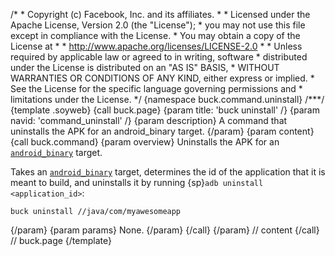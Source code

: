 /\* \* Copyright (c) Facebook, Inc. and its affiliates. \* \* Licensed
under the Apache License, Version 2.0 (the \"License\"); \* you may not
use this file except in compliance with the License. \* You may obtain a
copy of the License at \* \* http://www.apache.org/licenses/LICENSE-2.0
\* \* Unless required by applicable law or agreed to in writing,
software \* distributed under the License is distributed on an \"AS IS\"
BASIS, \* WITHOUT WARRANTIES OR CONDITIONS OF ANY KIND, either express
or implied. \* See the License for the specific language governing
permissions and \* limitations under the License. \*/ {namespace
buck.command.uninstall} /\*\*\*/ {template .soyweb} {call buck.page}
{param title: \'buck uninstall\' /} {param navid: \'command_uninstall\'
/} {param description} A command that uninstalls the APK for an
android_binary target. {/param} {param content} {call buck.command}
{param overview} Uninstalls the APK for an
[`android_binary`](%7BROOT%7Drule/android_binary.html) target.

Takes an [`android_binary`](%7BROOT%7Drule/android_binary.html) target,
determines the id of the application that it is meant to build, and
uninstalls it by running {sp}`adb uninstall <application_id>`:

    buck uninstall //java/com/myawesomeapp

{/param} {param params} None. {/param} {/call} {/param} // content
{/call} // buck.page {/template}
